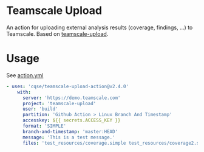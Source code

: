 # Teamscale Upload

An action for uploading external analysis results (coverage, findings, …) to Teamscale. Based on [teamscale-upload](https://github.com/cqse/teamscale-upload).

# Usage 

See [action.yml](action.yml)

```yaml
- uses: 'cqse/teamscale-upload-action@v2.4.0'
    with:
      server: 'https://demo.teamscale.com'
      project: 'teamscale-upload'
      user: 'build'
      partition: 'Github Action > Linux Branch And Timestamp'
      accesskey: ${{ secrets.ACCESS_KEY }}
      format: 'SIMPLE'
      branch-and-timestamp: 'master:HEAD'
      message: 'This is a test message.'
      files: 'test_resources/coverage.simple test_resources/coverage2.simple'
```
